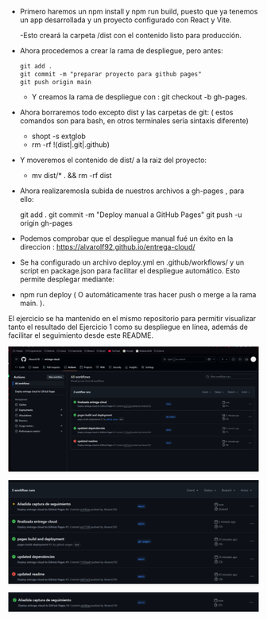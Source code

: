 - Primero haremos un npm install y npm run build, puesto que ya tenemos un app desarrollada y un proyecto configurado con React y Vite.

    -Esto creará la carpeta /dist con el contenido listo para producción.
 
- Ahora procedemos a crear la rama de despliegue, pero antes:

      git add .
      git commit -m "preparar proyecto para github pages"
      git push origin main    

  - Y creamos la rama de despliegue con : git checkout -b gh-pages.    

- Ahora borraremos todo excepto dist y las carpetas de git: ( estos comandos son para bash, en otros terminales sería sintaxis diferente)

    - shopt -s extglob
    - rm -rf !(dist|.git|.github) 

- Y moveremos el contenido de dist/ a la raiz del proyecto:

    - mv dist/* . && rm -rf dist

- Ahora realizaremosla subida de nuestros archivos a gh-pages , para ello:

    git add .
    git commit -m "Deploy manual a GitHub Pages"
    git push -u origin gh-pages

- Podemos comprobar que el despliegue manual fué un éxito en la direccion : https://alvarolf92.github.io/entrega-cloud/    

- Se ha configurado un archivo deploy.yml en .github/workflows/ y un script en package.json para facilitar el despliegue automático. Esto permite desplegar mediante:

- npm run deploy ( O automáticamente tras hacer push o merge a la rama main. ).

El ejercicio se ha mantenido en el mismo repositorio para permitir visualizar tanto el resultado del Ejercicio 1 como su despliegue en línea, además de facilitar el seguimiento desde este README.


![alt text](Screenshot_1.png)

![alt text](src/assets/Screenshot_2.png)

![alt text](src/assets/Screenshot_3.png)